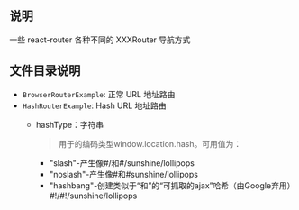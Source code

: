 ## 说明
 一些 react-router 各种不同的 XXXRouter 导航方式

## 文件目录说明

- `BrowserRouterExample`: 正常 URL 地址路由
- `HashRouterExample`: Hash URL 地址路由
  - hashType：字符串
    
    > 用于的编码类型window.location.hash。可用值为：

    - "slash"-产生像#/和#/sunshine/lollipops
    - "noslash"-产生像#和#sunshine/lollipops
    - "hashbang"-创建类似于“和”的“可抓取的ajax”哈希（由Google弃用）#!/#!/sunshine/lollipops
